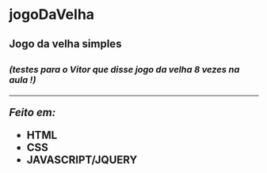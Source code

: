 # jogoDaVelha
<h2>Jogo da velha simples<h2>
  <small><i>(testes para o <strong>Vitor</strong> que disse jogo da velha 8 vezes na aula !)</i></small>
<hr>
<i>Feito em:</i>
  <ul>
    <li>HTML</li>
    <li>CSS</li>
    <li>JAVASCRIPT/JQUERY</li>
  </ul>   
